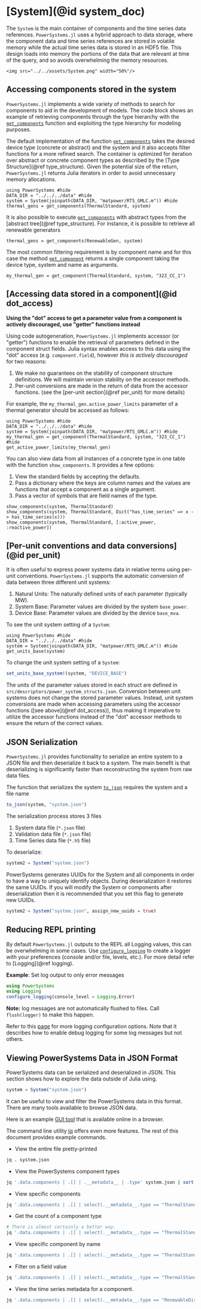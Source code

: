 # [System](@id system_doc)

The `System` is the main container of components and the time series data references.
`PowerSystems.jl` uses a hybrid approach to data storage, where the component data and time
series references are stored in volatile memory while the actual time series data is stored
in an HDF5 file. This design loads into memory the portions of the data that are relevant
at time of the query, and so avoids overwhelming the memory resources.

```@raw html
<img src="../../assets/System.png" width="50%"/>
```

## Accessing components stored in the system

`PowerSystems.jl` implements a wide variety of methods to search for components to
aid in the development of models. The code block shows an example of
retrieving components through the type hierarchy with the [`get_components`](@ref)
function and exploiting the type hierarchy for modeling purposes.

The default implementation of the function [`get_components`](@ref) takes the desired device
type (concrete or abstract) and the system and it also accepts filter functions for a more
refined search. The container is optimized for iteration over abstract or concrete component
types as described by the [Type Structure](@ref type_structure). Given the potential size of the return,
`PowerSystems.jl` returns Julia iterators in order to avoid unnecessary memory allocations.

```@example get_components
using PowerSystems #hide
DATA_DIR = "../../../data" #hide
system = System(joinpath(DATA_DIR, "matpower/RTS_GMLC.m")) #hide
thermal_gens = get_components(ThermalStandard, system)
```

It is also possible to execute [`get_components`](@ref) with abstract types from the
[abstract tree](@ref type_structure). For instance, it is possible to retrieve all renewable
generators

```@example get_components
thermal_gens = get_components(RenewableGen, system)
```

The most common filtering requirement is by component name and for this case the method
[`get_component`](@ref) returns a single component taking the device type, system and name as arguments.

```@example get_components
my_thermal_gen = get_component(ThermalStandard, system, "323_CC_1")
```

## [Accessing data stored in a component](@id dot_access)

__Using the "dot" access to get a parameter value from a component is actively discouraged, use "getter" functions instead__

Using code autogeneration, `PowerSystems.jl` implements accessor (or "getter") functions to
enable the retrieval of parameters defined in the component struct fields. Julia syntax enables
access to this data using the "dot" access (e.g. `component.field`), however
_this is actively discouraged_ for two reasons:

 1. We make no guarantees on the stability of component structure definitions. We will maintain version stability on the accessor methods.
 2. Per-unit conversions are made in the return of data from the accessor functions. (see the [per-unit section](@ref per_unit) for more details)

For example, the `my_thermal_gen.active_power_limits` parameter of a thermal generator should be accessed as follows:

```@example get_active_power_limits
using PowerSystems #hide
DATA_DIR = "../../../data" #hide
system = System(joinpath(DATA_DIR, "matpower/RTS_GMLC.m")) #hide
my_thermal_gen = get_component(ThermalStandard, system, "323_CC_1") #hide
get_active_power_limits(my_thermal_gen)
```

You can also view data from all instances of a concrete type in one table with the function `show_components`. It provides a few options:

 1. View the standard fields by accepting the defaults.
 2. Pass a dictionary where the keys are column names and the values are functions that accept a component as a single argument.
 3. Pass a vector of symbols that are field names of the type.

```@example show_components
show_components(system, ThermalStandard)
show_components(system, ThermalStandard, Dict("has_time_series" => x -> has_time_series(x)))
show_components(system, ThermalStandard, [:active_power, :reactive_power])
```

## [Per-unit conventions and data conversions](@id per_unit)

It is often useful to express power systems data in relative terms using per-unit conventions.
`PowerSystems.jl` supports the automatic conversion of data between three different unit systems:

 1. Natural Units: The naturally defined units of each parameter (typically MW).
 2. System Base: Parameter values are divided by the system `base_power`.
 3. Device Base: Parameter values are divided by the device `base_mva`.

To see the unit system setting of a `System`:

```@example get_units_base
using PowerSystems #hide
DATA_DIR = "../../../data" #hide
system = System(joinpath(DATA_DIR, "matpower/RTS_GMLC.m")) #hide
get_units_base(system)
```

To change the unit system setting of a `System`:

```julia
set_units_base_system!(system, "DEVICE_BASE")
```

The units of the parameter values stored in each struct are defined in
`src/descriptors/power_system_structs.json`. Conversion between unit systems does not change
the stored parameter values. Instead, unit system conversions are made when accessing
parameters using the accessor functions ([see above](@ref dot_access)), thus making it
imperative to utilize the accessor functions instead of the "dot" accessor methods to
ensure the return of the correct values.

## JSON Serialization

`PowerSystems.jl` provides functionality to serialize an entire system to a JSON
file and then deserialize it back to a system. The main benefit is that
deserializing is significantly faster than reconstructing the system from raw
data files.

The function that serializes the system [`to_json`](@ref) requires the system and a file name

```julia
to_json(system, "system.json")
```

The serialization process stores 3 files

1. System data file (`*.json` file)
2. Validation data file (`*.json` file)
3. Time Series data file (`*.h5` file)

To deserialize:

```julia
system2 = System("system.json")
```

PowerSystems generates UUIDs for the System and all components in order to have
a way to uniquely identify objects. During deserialization it restores the same
UUIDs.  If you will modify the System or components after deserialization then
it is recommended that you set this flag to generate new UUIDs.

```julia
system2 = System("system.json", assign_new_uuids = true)
```

## Reducing REPL printing

By default `PowerSystems.jl` outputs to the REPL all Logging values, this can be overwhelming
in some cases. Use [`configure_logging`](@ref) to create a logger with your preferences
(console and/or file, levels, etc.). For more detail refer to [Logging](@ref logging).

**Example**: Set log output to only error messages

```julia
using PowerSystems
using Logging
configure_logging(console_level = Logging.Error)
```

**Note:** log messages are not automatically flushed to files. Call
`flush(logger)` to make this happen.

Refer to this
[page](https://nrel-sienna.github.io/InfrastructureSystems.jl/stable/dev_guide/logging/#Use-Cases)
for more logging configuration options. Note that it describes how to enable
debug logging for some log messages but not others.

## Viewing PowerSystems Data in JSON Format

PowerSystems data can be serialized and deserialized in JSON. This section shows how to
explore the data outside of Julia using.

```julia
system = System("system.json")
```

It can be useful to view and filter the PowerSystems data in this format. There
are many tools available to browse JSON data.

Here is an example [GUI tool](http://jsonviewer.stack.hu) that is available
online in a browser.

The command line utility [jq](https://stedolan.github.io/jq/) offers even more
features. The rest of this document provides example commands.

- View the entire file pretty-printed

```zsh
jq . system.json
```

- View the PowerSystems component types

```zsh
jq '.data.components | .[] | .__metadata__ | .type' system.json | sort | uniq
```

- View specific components

```zsh
jq '.data.components | .[] | select(.__metadata__.type == "ThermalStandard")' system.json
```

- Get the count of a component type

```zsh
# There is almost certainly a better way.
jq '.data.components | .[] | select(.__metadata__.type == "ThermalStandard")' system.json | grep -c ThermalStandard
```

- View specific component by name

```zsh
jq '.data.components | .[] | select(.__metadata__.type == "ThermalStandard" and .name == "107_CC_1")' system.json
```

- Filter on a field value

```zsh
jq '.data.components | .[] | select(.__metadata__.type == "ThermalStandard" and .active_power > 2.3)' system.json
```

- View the time series metadata for a component.

```zsh
jq '.data.components | .[] | select(.__metadata__.type == "RenewableDispatch") | .time_series_container' system.json
```
